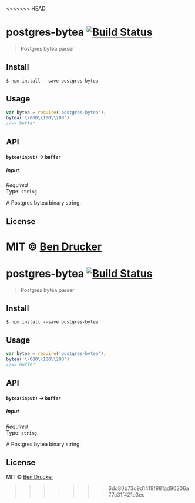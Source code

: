 <<<<<<< HEAD
# postgres-bytea [![Build Status](https://travis-ci.org/bendrucker/postgres-bytea.svg?branch=master)](https://travis-ci.org/bendrucker/postgres-bytea)

> Postgres bytea parser


## Install

```
$ npm install --save postgres-bytea
```


## Usage

```js
var bytea = require('postgres-bytea');
bytea('\\000\\100\\200')
//=> buffer
```

## API

#### `bytea(input)` -> `buffer`

##### input

*Required*  
Type: `string`

A Postgres bytea binary string.

## License

MIT © [Ben Drucker](http://bendrucker.me)
=======
# postgres-bytea [![Build Status](https://travis-ci.org/bendrucker/postgres-bytea.svg?branch=master)](https://travis-ci.org/bendrucker/postgres-bytea)

> Postgres bytea parser


## Install

```
$ npm install --save postgres-bytea
```


## Usage

```js
var bytea = require('postgres-bytea');
bytea('\\000\\100\\200')
//=> buffer
```

## API

#### `bytea(input)` -> `buffer`

##### input

*Required*  
Type: `string`

A Postgres bytea binary string.

## License

MIT © [Ben Drucker](http://bendrucker.me)
>>>>>>> 6dd80b73d9d1419f981ad90206a77a31f421b3ec

